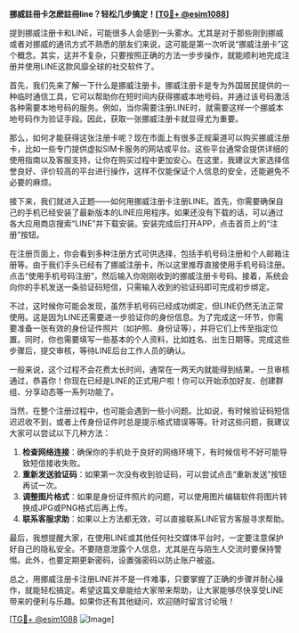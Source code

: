 **挪威註冊卡怎麽註冊line？轻松几步搞定！[[TG💪+ @esim1088](https://t.me/s/esim1088)]**

提到挪威注册卡和LINE，可能很多人会感到一头雾水。尤其是对于那些刚到挪威或者对挪威的通讯方式不熟悉的朋友们来说，这可能是第一次听说“挪威注册卡”这个概念。其实，这并不复杂，只要按照正确的方法一步步操作，就能顺利地完成注册并使用LINE这款风靡全球的社交软件了。

首先，我们先来了解一下什么是挪威注册卡。挪威注册卡是专为外国居民提供的一种临时通信工具，它可以帮助你在短时间内获得挪威本地号码，并通过该号码激活各种需要本地号码的服务。例如，当你需要注册LINE时，就需要这样一个挪威本地号码作为验证手段。因此，获取一张挪威注册卡就显得尤为重要。

那么，如何才能获得这张注册卡呢？现在市面上有很多正规渠道可以购买挪威注册卡，比如一些专门提供虚拟SIM卡服务的网站或平台。这些平台通常会提供详细的使用指南以及客服支持，让你在购买过程中更加安心。在这里，我建议大家选择信誉良好、评价较高的平台进行操作，这样不仅能保证个人信息的安全，还能避免不必要的麻烦。

接下来，我们就进入正题——如何用挪威注册卡注册LINE。首先，你需要确保自己的手机已经安装了最新版本的LINE应用程序。如果还没有下载的话，可以通过各大应用商店搜索“LINE”并下载安装。安装完成后打开APP，点击首页上的“注册”按钮。

在注册页面上，你会看到多种注册方式可供选择，包括手机号码注册和个人邮箱注册等。由于我们手头已经有了挪威注册卡，所以这里推荐直接使用手机号码注册。点击“使用手机号码注册”，然后输入你刚刚收到的挪威注册卡号码。接着，系统会向你的手机发送一条验证码短信，只需输入收到的验证码即可完成初步绑定。

不过，这时候你可能会发现，虽然手机号码已经成功绑定，但LINE仍然无法正常使用。这是因为LINE还需要进一步验证你的身份信息。为了完成这一环节，你需要准备一张有效的身份证件照片（如护照、身份证等），并将它们上传至指定位置。同时，你也需要填写一些基本的个人资料，比如姓名、出生日期等。完成这些步骤后，提交审核，等待LINE后台工作人员的确认。

一般来说，这个过程不会花费太长时间，通常在一两天内就能得到结果。一旦审核通过，恭喜你！你现在已经是LINE的正式用户啦！你可以开始添加好友、创建群组、分享动态等一系列功能了。

当然，在整个注册过程中，也可能会遇到一些小问题。比如说，有时候验证码短信迟迟收不到，或者上传身份证件时总是提示格式错误等等。针对这些问题，我建议大家可以尝试以下几种方法：

1. **检查网络连接**：确保你的手机处于良好的网络环境下，有时候信号不好可能导致短信接收失败。
2. **重新发送验证码**：如果第一次没有收到验证码，可以尝试点击“重新发送”按钮再试一次。
3. **调整图片格式**：如果是身份证件照片的问题，可以使用图片编辑软件将图片转换成JPG或PNG格式后再上传。
4. **联系客服求助**：如果以上方法都无效，可以直接联系LINE官方客服寻求帮助。

最后，我想提醒大家，在使用LINE或其他任何社交媒体平台时，一定要注意保护好自己的隐私安全。不要随意泄露个人信息，尤其是在与陌生人交流时要保持警惕。此外，也要定期更新密码，设置强密码以防止账户被盗。

总之，用挪威注册卡注册LINE并不是一件难事，只要掌握了正确的步骤并耐心操作，就能轻松搞定。希望这篇文章能给大家带来帮助，让大家能够尽快享受LINE带来的便利与乐趣。如果你还有其他疑问，欢迎随时留言讨论哦！

[[TG💪+ @esim1088](https://t.me/s/esim1088) ![Image](https://i.postimg.cc/4NQfJmqS/Snipaste-2025-05-13-00-14-12.png)]